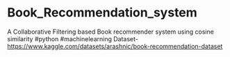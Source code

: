 # Book_Recommendation_system
A Collaborative Filtering based Book recommender system using cosine similarity
#python #machinelearning
Dataset- https://www.kaggle.com/datasets/arashnic/book-recommendation-dataset
